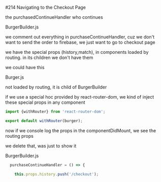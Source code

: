 
#214 Navigating to the Checkout Page

the purchasedContinueHandler who continues

BurgerBuilder.js

we comment out everything in purchaseContinueHandler, cuz we don't want to send the order to firebase, we just want to go to checkout page

we have the special props (history,match), in components loaded by routing. in its children we don't have them

we could have this

Burger.js

not loaded by routing, it is child of BurgerBuilder

if we use a special hoc provided by react-router-dom, we kind of inject these special props in any component

```js
import {withRouter} from 'react-router-dom';
```

```js
export default withRouter(burger);
```

now if we console log the props in the componentDidMount, we see the routing props

we delete that, was just to show it

BurgerBuilder.js

```js
  purchaseContinueHandler = () => {

    this.props.history.push('/checkout');
```



